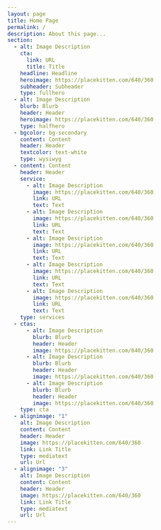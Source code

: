 ```yaml
---
layout: page
title: Home Page
permalink: /
description: About this page...
section:
  - alt: Image Description
    cta:
      link: URL
      title: Title
    headline: Headline
    heroimage: https://placekitten.com/640/360
    subheader: Subheader
    type: fullhero
  - alt: Image Description
    blurb: Blurb
    header: Header
    heroimage: https://placekitten.com/640/360
    type: halfhero
  - bgcolor: bg-secondary
    content: Content
    header: Header
    textcolor: text-white
    type: wysiwyg
  - content: Content
    header: Header
    service:
      - alt: Image Description
        image: https://placekitten.com/640/360
        link: URL
        text: Text
      - alt: Image Description
        image: https://placekitten.com/640/360
        link: URL
        text: Text
      - alt: Image Description
        image: https://placekitten.com/640/360
        link: URL
        text: Text
      - alt: Image Description
        image: https://placekitten.com/640/360
        link: URL
        text: Text
      - alt: Image Description
        image: https://placekitten.com/640/360
        link: URL
        text: Text
    type: services
  - ctas:
      - alt: Image Description
        blurb: Blurb
        header: Header
        image: https://placekitten.com/640/360
      - alt: Image Description
        blurb: Blurb
        header: Header
        image: https://placekitten.com/640/360
      - alt: Image Description
        blurb: Blurb
        header: Header
        image: https://placekitten.com/640/360
    type: cta
  - alignimage: "1"
    alt: Image Description
    content: Content
    header: Header
    image: https://placekitten.com/640/360
    link: Link Title
    type: mediatext
    url: Url
  - alignimage: "3"
    alt: Image Description
    content: Content
    header: Header
    image: https://placekitten.com/640/360
    link: Link Title
    type: mediatext
    url: Url
---
```

